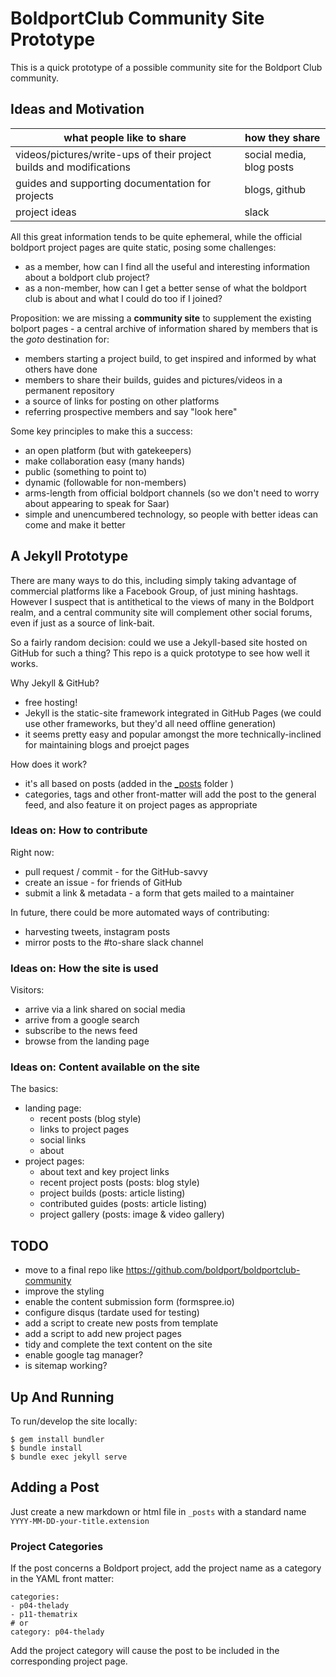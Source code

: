 # BoldportClub Community Site Prototype

This is a quick prototype of a possible community site for the Boldport Club community.



## Ideas and Motivation


| what people like to share   | how they share |
|-----------------------------|----------------|
| videos/pictures/write-ups of their project builds and modifications | social media, blog posts |
| guides and supporting documentation for projects | blogs, github |
| project ideas               | slack          |

All this great information tends to be quite ephemeral, while the official boldport project pages are quite static, posing some challenges:

* as a member, how can I find all the useful and interesting information about a boldport club project?
* as a non-member, how can I get a better sense of what the boldport club is about and what I could do too if I joined?


Proposition: we are missing a **community site** to supplement the existing bolport pages - a central archive of information shared by members that is the *goto* destination for:
  - members starting a project build, to get inspired and informed by what others have done
  - members to share their builds, guides and pictures/videos in a permanent repository
  - a source of links for posting on other platforms
  - referring prospective members and say "look here"

Some key principles to make this a success:

* an open platform (but with gatekeepers)
* make collaboration easy (many hands)
* public (something to point to)
* dynamic (followable for non-members)
* arms-length from official boldport channels (so we don't need to worry about appearing to speak for Saar)
* simple and unencumbered technology, so people with better ideas can come and make it better


## A Jekyll Prototype

There are many ways to do this, including simply taking advantage of commercial platforms like a Facebook Group,
of just mining hashtags. However I suspect that is antithetical to the views of many in the Boldport realm,
and a central community site will complement other social forums, even if just as a source of link-bait.

So a fairly random decision: could we use a Jekyll-based site hosted on GitHub for such a thing?
This repo is a quick prototype to see how well it works.

Why Jekyll & GitHub?

* free hosting!
* Jekyll is the static-site framework integrated in GitHub Pages (we could use other frameworks, but they'd all need offline generation)
* it seems pretty easy and popular amongst the more technically-inclined for maintaining blogs and proejct pages


How does it work?

* it's all based on posts (added in the [_posts](./_posts) folder )
* categories, tags and other front-matter will add the post to the general feed, and also feature it on project pages as appropriate


### Ideas on: How to contribute

Right now:

* pull request / commit - for the GitHub-savvy
* create an issue - for friends of GitHub
* submit a link & metadata - a form that gets mailed to a maintainer

In future, there could be more automated ways of contributing:

* harvesting tweets, instagram posts
* mirror posts to the #to-share slack channel


### Ideas on: How the site is used

Visitors:

* arrive via a link shared on social media
* arrive from a google search
* subscribe to the news feed
* browse from the landing page


### Ideas on: Content available on the site

The basics:

* landing page:
  - recent posts (blog style)
  - links to project pages
  - social links
  - about
* project pages:
  - about text and key project links
  - recent project posts (posts: blog style)
  - project builds (posts: article listing)
  - contributed guides (posts: article listing)
  - project gallery (posts: image & video gallery)


## TODO

* move to a final repo like https://github.com/boldport/boldportclub-community
* improve the styling
* enable the content submission form (formspree.io)
* configure disqus (tardate used for testing)
* add a script to create new posts from template
* add a script to add new project pages
* tidy and complete the text content on the site
* enable google tag manager?
* is sitemap working?

## Up And Running

To run/develop the site locally:

```
$ gem install bundler
$ bundle install
$ bundle exec jekyll serve
```

## Adding a Post

Just create a new markdown or html file in `_posts` with a standard name `YYYY-MM-DD-your-title.extension`

### Project Categories

If the post concerns a Boldport project, add the project name as a category in the YAML front matter:

```
categories:
- p04-thelady
- p11-thematrix
# or
category: p04-thelady
```

Add the project category will cause the post to be included in the corresponding project page.
